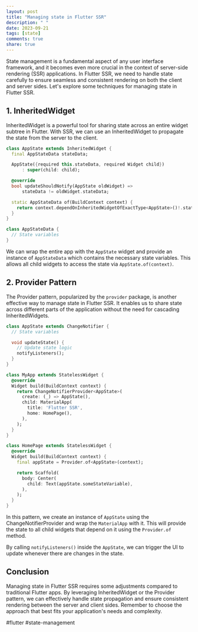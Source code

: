 ```yaml
---
layout: post
title: "Managing state in Flutter SSR"
description: " "
date: 2023-09-21
tags: [state]
comments: true
share: true
---
```


State management is a fundamental aspect of any user interface framework, and it becomes even more crucial in the context of server-side rendering (SSR) applications. In Flutter SSR, we need to handle state carefully to ensure seamless and consistent rendering on both the client and server sides. Let's explore some techniques for managing state in Flutter SSR.

## 1. InheritedWidget

InheritedWidget is a powerful tool for sharing state across an entire widget subtree in Flutter. With SSR, we can use an InheritedWidget to propagate the state from the server to the client.

```dart
class AppState extends InheritedWidget {
  final AppStateData stateData;

  AppState({required this.stateData, required Widget child})
      : super(child: child);

  @override
  bool updateShouldNotify(AppState oldWidget) =>
      stateData != oldWidget.stateData;

  static AppStateData of(BuildContext context) {
    return context.dependOnInheritedWidgetOfExactType<AppState>()!.stateData;
  }
}

class AppStateData {
  // State variables
}
```

We can wrap the entire app with the `AppState` widget and provide an instance of `AppStateData` which contains the necessary state variables. This allows all child widgets to access the state via `AppState.of(context)`.

## 2. Provider Pattern

The Provider pattern, popularized by the `provider` package, is another effective way to manage state in Flutter SSR. It enables us to share state across different parts of the application without the need for cascading InheritedWidgets.

```dart
class AppState extends ChangeNotifier {
  // State variables

  void updateState() {
    // Update state logic
    notifyListeners();
  }
}

class MyApp extends StatelessWidget {
  @override
  Widget build(BuildContext context) {
    return ChangeNotifierProvider<AppState>(
      create: (_) => AppState(),
      child: MaterialApp(
        title: 'Flutter SSR',
        home: HomePage(),
      ),
    );
  }
}

class HomePage extends StatelessWidget {
  @override
  Widget build(BuildContext context) {
    final appState = Provider.of<AppState>(context);

    return Scaffold(
      body: Center(
        child: Text(appState.someStateVariable),
      ),
    );
  }
}
```

In this pattern, we create an instance of `AppState` using the ChangeNotifierProvider and wrap the `MaterialApp` with it. This will provide the state to all child widgets that depend on it using the `Provider.of` method.

By calling `notifyListeners()` inside the `AppState`, we can trigger the UI to update whenever there are changes in the state.

## Conclusion

Managing state in Flutter SSR requires some adjustments compared to traditional Flutter apps. By leveraging InheritedWidget or the Provider pattern, we can effectively handle state propagation and ensure consistent rendering between the server and client sides. Remember to choose the approach that best fits your application's needs and complexity.

#flutter #state-management